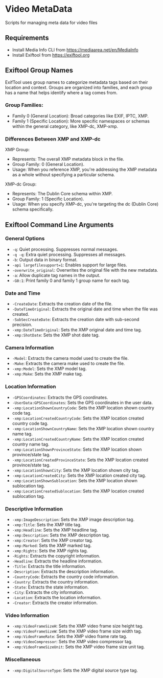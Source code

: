 # Video MetaData
Scripts for managing meta data for video files

## Requirements
* Install Media Info CLI from https://mediaarea.net/en/MediaInfo
* Install Exiftool from https://exiftool.org

## Exiftool Group Names
ExifTool uses group names to categorize metadata tags based on their location and context. Groups are organized into families, and each group has a name that helps identify where a tag comes from.

### Group Families:

- Family 0 (General Location): Broad categories like EXIF, IPTC, XMP.
- Family 1 (Specific Location): More specific namespaces or schemas within the general category, like XMP-dc, XMP-xmp.

### Differences Between XMP and XMP-dc
XMP Group:
- Represents: The overall XMP metadata block in the file.
- Group Family: 0 (General Location).
- Usage: When you reference XMP, you're addressing the XMP metadata as a whole without specifying a particular schema.

XMP-dc Group:
- Represents: The Dublin Core schema within XMP.
- Group Family: 1 (Specific Location).
- Usage: When you specify XMP-dc, you're targeting the dc (Dublin Core) schema specifically.

## Exiftool Command Line Arguments

### General Options
- `-q`: Quiet processing. Suppresses normal messages.
- `-q -q`: Extra quiet processing. Suppresses all messages.
- `-b`: Output data in binary format.
- `-api largefilesupport=1`: Enables support for large files.
- `-overwrite_original`: Overwrites the original file with the new metadata.
- `-a`: Allow duplicate tag names in the output.
- `-G0:1`: Print family 0 and family 1 group name for each tag.

### Date and Time
- `-CreateDate`: Extracts the creation date of the file.
- `-DateTimeOriginal`: Extracts the original date and time when the file was created.
- `-SubSecCreateDate`: Extracts the creation date with sub-second precision.
- `-xmp:DateTimeOriginal`: Sets the XMP original date and time tag.
- `-xmp:ShotDate`: Sets the XMP shot date tag.

### Camera Information
- `-Model`: Extracts the camera model used to create the file.
- `-Make`: Extracts the camera make used to create the file.
- `-xmp:Model`: Sets the XMP model tag.
- `-xmp:Make`: Sets the XMP make tag.

### Location Information
- `-GPSCoordinates`: Extracts the GPS coordinates.
- `-UserData:GPSCoordinates`: Sets the GPS coordinates in the user data.
- `-xmp:LocationShownCountryCode`: Sets the XMP location shown country code tag.
- `-xmp:LocationCreatedCountryCode`: Sets the XMP location created country code tag.
- `-xmp:LocationShownCountryName`: Sets the XMP location shown country name tag.
- `-xmp:LocationCreatedCountryName`: Sets the XMP location created country name tag.
- `-xmp:LocationShownProvinceState`: Sets the XMP location shown province/state tag.
- `-xmp:LocationCreatedProvinceState`: Sets the XMP location created province/state tag.
- `-xmp:LocationShownCity`: Sets the XMP location shown city tag.
- `-xmp:LocationCreatedCity`: Sets the XMP location created city tag.
- `-xmp:LocationShownSublocation`: Sets the XMP location shown sublocation tag.
- `-xmp:LocationCreatedSublocation`: Sets the XMP location created sublocation tag.

### Descriptive Information
- `-xmp:ImageDescription`: Sets the XMP image description tag.
- `-xmp:Title`: Sets the XMP title tag.
- `-xmp:Headline`: Sets the XMP headline tag.
- `-xmp:Description`: Sets the XMP description tag.
- `-xmp:Creator`: Sets the XMP creator tag.
- `-xmp:Marked`: Sets the XMP marked tag.
- `-xmp:Rights`: Sets the XMP rights tag.
- `-Rights`: Extracts the copyright information.
- `-Headline`: Extracts the headline information.
- `-Title`: Extracts the title information.
- `-Description`: Extracts the description information.
- `-CountryCode`: Extracts the country code information.
- `-Country`: Extracts the country information.
- `-State`: Extracts the state information.
- `-City`: Extracts the city information.
- `-Location`: Extracts the location information.
- `-Creator`: Extracts the creator information.

### Video Information
- `-xmp:VideoFrameSizeH`: Sets the XMP video frame size height tag.
- `-xmp:VideoFrameSizeW`: Sets the XMP video frame size width tag.
- `-xmp:VideoFrameRate`: Sets the XMP video frame rate tag.
- `-xmp:VideoCompressor`: Sets the XMP video compressor tag.
- `-xmp:VideoFrameSizeUnit`: Sets the XMP video frame size unit tag.

### Miscellaneous
- `-xmp:DigitalSourceType`: Sets the XMP digital source type tag.

